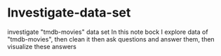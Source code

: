 # Investigate-data-set
investigate "tmdb-movies" data set
In this note bock I explore data of "tmdb-movies", then clean it then ask questions and answer them, then visualize these answers
